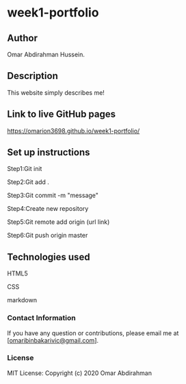 # week1-portfolio

## Author
Omar Abdirahman Hussein.

## Description
This website simply describes me!

## Link to live GitHub pages
https://omarion3698.github.io/week1-portfolio/

## Set up instructions
Step1:Git init

Step2:Git add .

Step3:Git commit -m "message"

Step4:Create new repository

Step5:Git remote add origin (url link)

Step6:Git push origin master

## Technologies used
HTML5

CSS

markdown

### Contact Information
If you have any question or contributions, please email me at [omaribinbakarivic@gmail.com].

### License
MIT License:
Copyright (c) 2020 Omar Abdirahman
